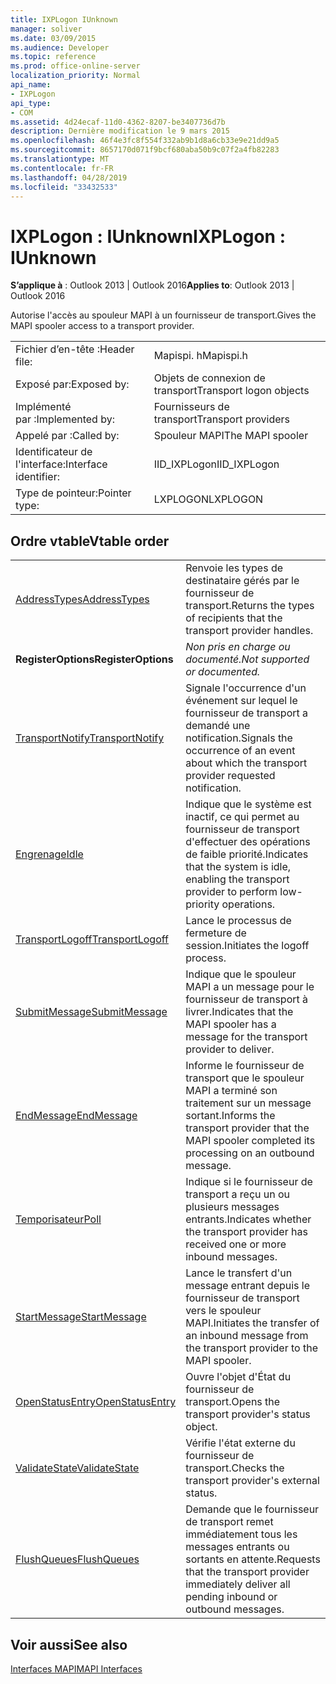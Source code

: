 ```yaml
---
title: IXPLogon IUnknown
manager: soliver
ms.date: 03/09/2015
ms.audience: Developer
ms.topic: reference
ms.prod: office-online-server
localization_priority: Normal
api_name:
- IXPLogon
api_type:
- COM
ms.assetid: 4d24ecaf-11d0-4362-8207-be3407736d7b
description: Dernière modification le 9 mars 2015
ms.openlocfilehash: 46f4e3fc8f554f332ab9b1d8a6cb33e9e21dd9a5
ms.sourcegitcommit: 8657170d071f9bcf680aba50b9c07f2a4fb82283
ms.translationtype: MT
ms.contentlocale: fr-FR
ms.lasthandoff: 04/28/2019
ms.locfileid: "33432533"
---
```

# <a name="ixplogon--iunknown"></a><span data-ttu-id="01bb5-103">IXPLogon : IUnknown</span><span class="sxs-lookup"><span data-stu-id="01bb5-103">IXPLogon : IUnknown</span></span>

  
  
<span data-ttu-id="01bb5-104">**S’applique à** : Outlook 2013 | Outlook 2016</span><span class="sxs-lookup"><span data-stu-id="01bb5-104">**Applies to**: Outlook 2013 | Outlook 2016</span></span> 
  
<span data-ttu-id="01bb5-105">Autorise l'accès au spouleur MAPI à un fournisseur de transport.</span><span class="sxs-lookup"><span data-stu-id="01bb5-105">Gives the MAPI spooler access to a transport provider.</span></span> 
  
|||
|:-----|:-----|
|<span data-ttu-id="01bb5-106">Fichier d’en-tête :</span><span class="sxs-lookup"><span data-stu-id="01bb5-106">Header file:</span></span>  <br/> |<span data-ttu-id="01bb5-107">Mapispi. h</span><span class="sxs-lookup"><span data-stu-id="01bb5-107">Mapispi.h</span></span>  <br/> |
|<span data-ttu-id="01bb5-108">Exposé par:</span><span class="sxs-lookup"><span data-stu-id="01bb5-108">Exposed by:</span></span>  <br/> |<span data-ttu-id="01bb5-109">Objets de connexion de transport</span><span class="sxs-lookup"><span data-stu-id="01bb5-109">Transport logon objects</span></span>  <br/> |
|<span data-ttu-id="01bb5-110">Implémenté par :</span><span class="sxs-lookup"><span data-stu-id="01bb5-110">Implemented by:</span></span>  <br/> |<span data-ttu-id="01bb5-111">Fournisseurs de transport</span><span class="sxs-lookup"><span data-stu-id="01bb5-111">Transport providers</span></span>  <br/> |
|<span data-ttu-id="01bb5-112">Appelé par :</span><span class="sxs-lookup"><span data-stu-id="01bb5-112">Called by:</span></span>  <br/> |<span data-ttu-id="01bb5-113">Spouleur MAPI</span><span class="sxs-lookup"><span data-stu-id="01bb5-113">The MAPI spooler</span></span>  <br/> |
|<span data-ttu-id="01bb5-114">Identificateur de l'interface:</span><span class="sxs-lookup"><span data-stu-id="01bb5-114">Interface identifier:</span></span>  <br/> |<span data-ttu-id="01bb5-115">IID_IXPLogon</span><span class="sxs-lookup"><span data-stu-id="01bb5-115">IID_IXPLogon</span></span>  <br/> |
|<span data-ttu-id="01bb5-116">Type de pointeur:</span><span class="sxs-lookup"><span data-stu-id="01bb5-116">Pointer type:</span></span>  <br/> |<span data-ttu-id="01bb5-117">LXPLOGON</span><span class="sxs-lookup"><span data-stu-id="01bb5-117">LXPLOGON</span></span>  <br/> |
   
## <a name="vtable-order"></a><span data-ttu-id="01bb5-118">Ordre vtable</span><span class="sxs-lookup"><span data-stu-id="01bb5-118">Vtable order</span></span>

|||
|:-----|:-----|
|[<span data-ttu-id="01bb5-119">AddressTypes</span><span class="sxs-lookup"><span data-stu-id="01bb5-119">AddressTypes</span></span>](ixplogon-addresstypes.md) <br/> |<span data-ttu-id="01bb5-120">Renvoie les types de destinataire gérés par le fournisseur de transport.</span><span class="sxs-lookup"><span data-stu-id="01bb5-120">Returns the types of recipients that the transport provider handles.</span></span>  <br/> |
|<span data-ttu-id="01bb5-121">**RegisterOptions**</span><span class="sxs-lookup"><span data-stu-id="01bb5-121">**RegisterOptions**</span></span> <br/> | <span data-ttu-id="01bb5-122">*Non pris en charge ou documenté.*</span><span class="sxs-lookup"><span data-stu-id="01bb5-122">*Not supported or documented.*</span></span>  <br/> |
|[<span data-ttu-id="01bb5-123">TransportNotify</span><span class="sxs-lookup"><span data-stu-id="01bb5-123">TransportNotify</span></span>](ixplogon-transportnotify.md) <br/> |<span data-ttu-id="01bb5-124">Signale l'occurrence d'un événement sur lequel le fournisseur de transport a demandé une notification.</span><span class="sxs-lookup"><span data-stu-id="01bb5-124">Signals the occurrence of an event about which the transport provider requested notification.</span></span>  <br/> |
|[<span data-ttu-id="01bb5-125">Engrenage</span><span class="sxs-lookup"><span data-stu-id="01bb5-125">Idle</span></span>](ixplogon-idle.md) <br/> |<span data-ttu-id="01bb5-126">Indique que le système est inactif, ce qui permet au fournisseur de transport d'effectuer des opérations de faible priorité.</span><span class="sxs-lookup"><span data-stu-id="01bb5-126">Indicates that the system is idle, enabling the transport provider to perform low-priority operations.</span></span>  <br/> |
|[<span data-ttu-id="01bb5-127">TransportLogoff</span><span class="sxs-lookup"><span data-stu-id="01bb5-127">TransportLogoff</span></span>](ixplogon-transportlogoff.md) <br/> |<span data-ttu-id="01bb5-128">Lance le processus de fermeture de session.</span><span class="sxs-lookup"><span data-stu-id="01bb5-128">Initiates the logoff process.</span></span>  <br/> |
|[<span data-ttu-id="01bb5-129">SubmitMessage</span><span class="sxs-lookup"><span data-stu-id="01bb5-129">SubmitMessage</span></span>](ixplogon-submitmessage.md) <br/> |<span data-ttu-id="01bb5-130">Indique que le spouleur MAPI a un message pour le fournisseur de transport à livrer.</span><span class="sxs-lookup"><span data-stu-id="01bb5-130">Indicates that the MAPI spooler has a message for the transport provider to deliver.</span></span>  <br/> |
|[<span data-ttu-id="01bb5-131">EndMessage</span><span class="sxs-lookup"><span data-stu-id="01bb5-131">EndMessage</span></span>](ixplogon-endmessage.md) <br/> |<span data-ttu-id="01bb5-132">Informe le fournisseur de transport que le spouleur MAPI a terminé son traitement sur un message sortant.</span><span class="sxs-lookup"><span data-stu-id="01bb5-132">Informs the transport provider that the MAPI spooler completed its processing on an outbound message.</span></span>  <br/> |
|[<span data-ttu-id="01bb5-133">Temporisateur</span><span class="sxs-lookup"><span data-stu-id="01bb5-133">Poll</span></span>](ixplogon-poll.md) <br/> |<span data-ttu-id="01bb5-134">Indique si le fournisseur de transport a reçu un ou plusieurs messages entrants.</span><span class="sxs-lookup"><span data-stu-id="01bb5-134">Indicates whether the transport provider has received one or more inbound messages.</span></span>  <br/> |
|[<span data-ttu-id="01bb5-135">StartMessage</span><span class="sxs-lookup"><span data-stu-id="01bb5-135">StartMessage</span></span>](ixplogon-startmessage.md) <br/> |<span data-ttu-id="01bb5-136">Lance le transfert d'un message entrant depuis le fournisseur de transport vers le spouleur MAPI.</span><span class="sxs-lookup"><span data-stu-id="01bb5-136">Initiates the transfer of an inbound message from the transport provider to the MAPI spooler.</span></span>  <br/> |
|[<span data-ttu-id="01bb5-137">OpenStatusEntry</span><span class="sxs-lookup"><span data-stu-id="01bb5-137">OpenStatusEntry</span></span>](ixplogon-openstatusentry.md) <br/> |<span data-ttu-id="01bb5-138">Ouvre l'objet d'État du fournisseur de transport.</span><span class="sxs-lookup"><span data-stu-id="01bb5-138">Opens the transport provider's status object.</span></span>  <br/> |
|[<span data-ttu-id="01bb5-139">ValidateState</span><span class="sxs-lookup"><span data-stu-id="01bb5-139">ValidateState</span></span>](ixplogon-validatestate.md) <br/> |<span data-ttu-id="01bb5-140">Vérifie l'état externe du fournisseur de transport.</span><span class="sxs-lookup"><span data-stu-id="01bb5-140">Checks the transport provider's external status.</span></span>  <br/> |
|[<span data-ttu-id="01bb5-141">FlushQueues</span><span class="sxs-lookup"><span data-stu-id="01bb5-141">FlushQueues</span></span>](ixplogon-flushqueues.md) <br/> |<span data-ttu-id="01bb5-142">Demande que le fournisseur de transport remet immédiatement tous les messages entrants ou sortants en attente.</span><span class="sxs-lookup"><span data-stu-id="01bb5-142">Requests that the transport provider immediately deliver all pending inbound or outbound messages.</span></span>  <br/> |
   
## <a name="see-also"></a><span data-ttu-id="01bb5-143">Voir aussi</span><span class="sxs-lookup"><span data-stu-id="01bb5-143">See also</span></span>



[<span data-ttu-id="01bb5-144">Interfaces MAPI</span><span class="sxs-lookup"><span data-stu-id="01bb5-144">MAPI Interfaces</span></span>](mapi-interfaces.md)


